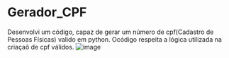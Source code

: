 # Gerador_CPF
Desenvolvi um código, capaz de gerar um número de cpf(Cadastro de Pessoas Físicas) valido  em python. Ocódigo respeita a lógica utilizada na criaçaõ de cpf válidos.
![image](https://user-images.githubusercontent.com/104936515/232624351-604372b7-12f5-486b-9a09-e46f22ccb32f.png)
